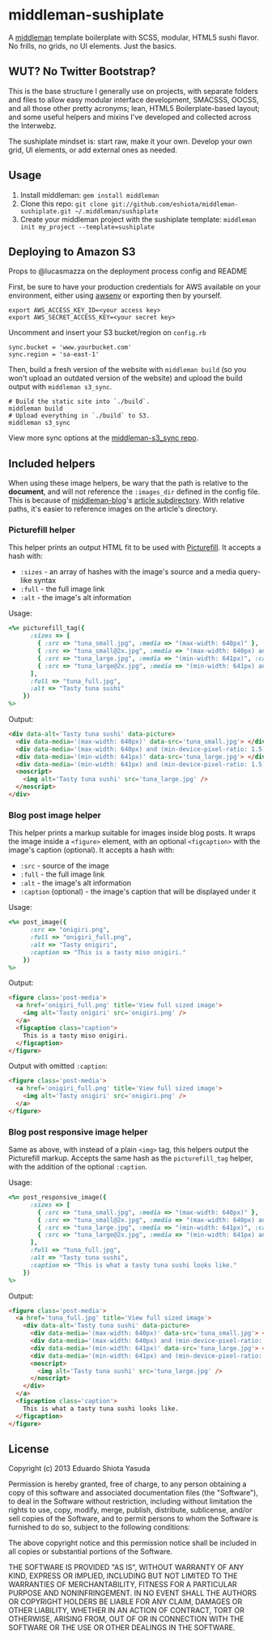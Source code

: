 # middleman-sushiplate

A [middleman](http://middlemanapp.com/) template boilerplate with SCSS,
modular, HTML5 sushi flavor. No frills, no grids, no UI elements. Just the basics.

## WUT? No Twitter Bootstrap?

This is the base structure I generally use on projects, with separate folders
and files to allow easy modular interface development, SMACSSS, OOCSS, and all
those other pretty acronyms; lean, HTML5 Boilerplate-based layout; and some
useful helpers and mixins I've developed and collected across the Interwebz.

The sushiplate mindset is: start raw, make it your own. Develop your own grid,
UI elements, or add external ones as needed.

## Usage

1. Install middleman: `gem install middleman`
2. Clone this repo: `git clone git://github.com/eshiota/middleman-sushiplate.git ~/.middleman/sushiplate`
3. Create your middleman project with the sushiplate template: `middleman init my_project --template=sushiplate`

## Deploying to Amazon S3

Props to @lucasmazza on the deployment process config and README

First, be sure to have your production credentials for AWS available
on your environment, either using [awsenv](https://github.com/mv/awsenv)
or exporting then by yourself.

```
export AWS_ACCESS_KEY_ID=<your access key>
export AWS_SECRET_ACCESS_KEY=<your secret key>
```

Uncomment and insert your S3 bucket/region on `config.rb`

```
sync.bucket = 'www.yourbucket.com'
sync.region = 'sa-east-1'
```

Then, build a fresh version of the website with `middleman build`
(so you won't upload an outdated version of the website) and upload
the build output with `middleman s3_sync`.

```
# Build the static site into `./build`.
middleman build
# Upload everything in `./build` to S3.
middleman s3_sync
```

View more sync options at the [middleman-s3_sync repo](https://github.com/fredjean/middleman-s3_sync).

## Included helpers

When using these image helpers, be wary that the path is relative to the
**document**, and will not reference the `:images_dir` defined in the config
file. This is because of [middleman-blog](https://github.com/middleman/middleman-blog/)'s
[article subdirectory](http://middlemanapp.com/blogging/#toc_11). With relative
paths, it's easier to reference images on the article's directory.

### Picturefill helper

This helper prints an output HTML fit to be used with [Picturefill](https://github.com/scottjehl/picturefill). It accepts a hash with:

* `:sizes` - an array of hashes with the image's source and a media query-like syntax
* `:full` - the full image link
* `:alt` - the image's alt information

Usage:

```ruby
<%= picturefill_tag({
      :sizes => [
        { :src => "tuna_small.jpg", :media => "(max-width: 640px)" },
        { :src => "tuna_small@2x.jpg", :media => "(max-width: 640px) and (min-device-pixel-ratio: 1.5)" },
        { :src => "tuna_large.jpg", :media => "(min-width: 641px)", :canonical => true },
        { :src => "tuna_large@2x.jpg", :media => "(min-width: 641px) and (min-device-pixel-ratio: 1.5)" }
      ],
      :full => "tuna_full.jpg",
      :alt => "Tasty tuna sushi"
    })
%>
```

Output:

```html
<div data-alt='Tasty tuna sushi' data-picture>
  <div data-media='(max-width: 640px)' data-src='tuna_small.jpg'> </div>
  <div data-media='(max-width: 640px) and (min-device-pixel-ratio: 1.5)' data-src='tuna_small@2x.jpg'> </div>
  <div data-media='(min-width: 641px)' data-src='tuna_large.jpg'> </div>
  <div data-media='(min-width: 641px) and (min-device-pixel-ratio: 1.5)' data-src='tuna_large@2x.jpg'> </div>
  <noscript>
    <img alt='Tasty tuna sushi' src='tuna_large.jpg' />
  </noscript>
</div>
```

### Blog post image helper

This helper prints a markup suitable for images inside blog posts. It wraps
the image inside a `<figure>` element, with an optional `<figcaption>` with
the image's caption (optional). It accepts a hash with:

* `:src` - source of the image
* `:full` - the full image link
* `:alt` - the image's alt information
* `:caption` (optional) - the image's caption that will be displayed
  under it

Usage:

```ruby
<%= post_image({
      :src => "onigiri.png",
      :full => "onigiri_full.png",
      :alt => "Tasty onigiri",
      :caption => "This is a tasty miso onigiri."
    })
%>
```

Output:

```html
<figure class='post-media'>
  <a href='onigiri_full.png' title='View full sized image'>
    <img alt='Tasty onigiri' src='onigiri.png' />
  </a>
  <figcaption class="caption">
    This is a tasty miso onigiri.
  </figcaption>
</figure>
```

Output with omitted `:caption`:

```html
<figure class='post-media'>
  <a href='onigiri_full.png' title='View full sized image'>
    <img alt='Tasty onigiri' src='onigiri.png' />
  </a>
</figure>
```

### Blog post responsive image helper

Same as above, with instead of a plain `<img>` tag, this helpers output the
Picturefill markup. Accepts the same hash as the `picturefill_tag` helper, with
the addition of the optional `:caption`.

Usage:

```ruby
<%= post_responsive_image({
      :sizes => [
        { :src => "tuna_small.jpg", :media => "(max-width: 640px)" },
        { :src => "tuna_small@2x.jpg", :media => "(max-width: 640px) and (min-device-pixel-ratio: 1.5)" },
        { :src => "tuna_large.jpg", :media => "(min-width: 641px)", :canonical => true },
        { :src => "tuna_large@2x.jpg", :media => "(min-width: 641px) and (min-device-pixel-ratio: 1.5)" }
      ],
      :full => "tuna_full.jpg",
      :alt => "Tasty tuna sushi",
      :caption => "This is what a tasty tuna sushi looks like."
    })
%>
```

Output:

```html
<figure class='post-media'>
  <a href='tuna_full.jpg' title='View full sized image'>
    <div data-alt='Tasty tuna sushi' data-picture>
      <div data-media='(max-width: 640px)' data-src='tuna_small.jpg'> </div>
      <div data-media='(max-width: 640px) and (min-device-pixel-ratio: 1.5)' data-src='tuna_small@2x.jpg'> </div>
      <div data-media='(min-width: 641px)' data-src='tuna_large.jpg'> </div>
      <div data-media='(min-width: 641px) and (min-device-pixel-ratio: 1.5)' data-src='tuna_large@2x.jpg'> </div>
      <noscript>
        <img alt='Tasty tuna sushi' src='tuna_large.jpg' />
      </noscript>
    </div>
  </a>
  <figcaption class='caption'>
    This is what a tasty tuna sushi looks like.
  </figcaption>
</figure>
```

## License

Copyright (c) 2013 Eduardo Shiota Yasuda

Permission is hereby granted, free of charge, to any person obtaining a copy of this software and associated documentation files (the "Software"), to deal in the Software without restriction, including without limitation the rights to use, copy, modify, merge, publish, distribute, sublicense, and/or sell copies of the Software, and to permit persons to whom the Software is furnished to do so, subject to the following conditions:

The above copyright notice and this permission notice shall be included in all copies or substantial portions of the Software.

THE SOFTWARE IS PROVIDED "AS IS", WITHOUT WARRANTY OF ANY KIND, EXPRESS OR IMPLIED, INCLUDING BUT NOT LIMITED TO THE WARRANTIES OF MERCHANTABILITY, FITNESS FOR A PARTICULAR PURPOSE AND NONINFRINGEMENT. IN NO EVENT SHALL THE AUTHORS OR COPYRIGHT HOLDERS BE LIABLE FOR ANY CLAIM, DAMAGES OR OTHER LIABILITY, WHETHER IN AN ACTION OF CONTRACT, TORT OR OTHERWISE, ARISING FROM, OUT OF OR IN CONNECTION WITH THE SOFTWARE OR THE USE OR OTHER DEALINGS IN THE SOFTWARE.
